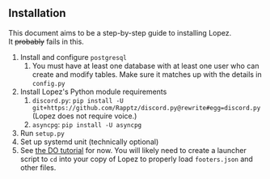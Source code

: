 Installation
---
This document aims to be a step-by-step guide to installing Lopez.  
It ~~probably~~ fails in this.

1. Install and configure `postgresql`
    1. You must have at least one database with at least one user who can create and modify tables. Make sure it matches up with the details in `config.py`
2. Install Lopez's Python module requirements
    1. `discord.py`: `pip install -U git+https://github.com/Rapptz/discord.py@rewrite#egg=discord.py` (Lopez does not require voice.)
    2. `asyncpg`: `pip install -U asyncpg`
2. Run `setup.py`
3. Set up systemd unit (technically optional)
  1. See [the DO tutorial](https://www.digitalocean.com/community/tutorials/how-to-use-systemctl-to-manage-systemd-services-and-units) for now. You will likely need to create a launcher script to `cd` into your copy of Lopez to properly load `footers.json` and other files.
